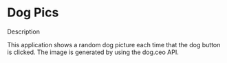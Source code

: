 # Dog Pics

Description

This application shows a random dog picture each time that the dog button is clicked. The image is generated by using the dog.ceo API.

